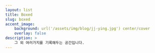 ```yaml
---
layout: list
title: Boxed
slug: boxed
accent_image:
    background: url('/assets/img/blog/jj-ying.jpg') center/cover
    overlay: false
description: >
    그 외 여러가지를 기록해두는 공간입니다.
---
```

